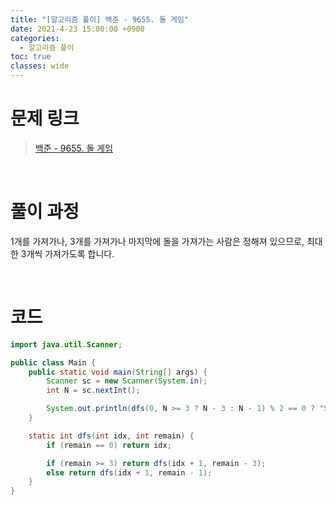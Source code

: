 ```yaml
---
title: "[알고리즘 풀이] 백준 - 9655. 돌 게임"
date: 2021-4-23 15:00:00 +0900
categories:
  - 알고리즘 풀이
toc: true
classes: wide
---
```


# 문제 링크

> [백준 - 9655. 돌 게임](https://www.acmicpc.net/problem/9655)

<br>

# 풀이 과정

1개를 가져가나, 3개를 가져가나 마지막에 돌을 가져가는 사람은 정해져 있으므로, 최대한 3개씩 가져가도록 합니다.

<br>

# 코드

```java
import java.util.Scanner;

public class Main {
    public static void main(String[] args) {
        Scanner sc = new Scanner(System.in);
        int N = sc.nextInt();

        System.out.println(dfs(0, N >= 3 ? N - 3 : N - 1) % 2 == 0 ? "SK" : "CY");
    }

    static int dfs(int idx, int remain) {
        if (remain == 0) return idx;

        if (remain >= 3) return dfs(idx + 1, remain - 3);
        else return dfs(idx + 1, remain - 1);
    }
}
```